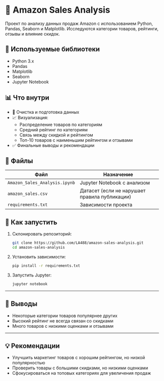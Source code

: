 # 🛒 Amazon Sales Analysis

Проект по анализу данных продаж Amazon с использованием Python, Pandas, Seaborn и Matplotlib. Исследуются категории товаров, рейтинги, отзывы и влияние скидок.

## 📌 Используемые библиотеки

- Python 3.x
- Pandas
- Matplotlib
- Seaborn
- Jupyter Notebook

## 📊 Что внутри

- 📂 Очистка и подготовка данных
- 📈 Визуализация:
  - Распределение товаров по категориям
  - Средний рейтинг по категориям
  - Связь между скидкой и рейтингом
  - Топ-10 товаров с наименьшим рейтингом и отзывами
- ✅ Финальные выводы и рекомендации

## 📂 Файлы

| Файл | Назначение |
|------|------------|
| `Amazon_Sales_Analysis.ipynb` | Jupyter Notebook с анализом |
| `amazon_sales.csv`            | Датасет (если не нарушает правила публикации) |
| `requirements.txt`            | Зависимости проекта |

## 🚀 Как запустить

1. Склонировать репозиторий:
    ```bash
    git clone https://github.com/LA488/amazon-sales-analysis.git
    cd amazon-sales-analysis
    ```

2. Установить зависимости:
    ```bash
    pip install -r requirements.txt
    ```

3. Запустить Jupyter:
    ```bash
    jupyter notebook
    ```

---

## 📌 Выводы

- Некоторые категории товаров популярнее других
- Высокий рейтинг не всегда связан со скидками
- Много товаров с низкими оценками и отзывами

---

## 💡 Рекомендации

- Улучшить маркетинг товаров с хорошим рейтингом, но низкой популярностью
- Проверить товары с большими скидками, но низкими оценками
- Сфокусироваться на топовых категориях для увеличения продаж

